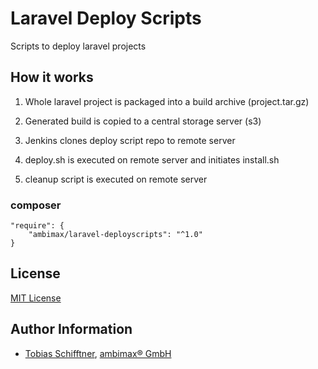 # Laravel Deploy Scripts

Scripts to deploy laravel projects


## How it works

1) Whole laravel project is packaged into a build archive (project.tar.gz)

2) Generated build is copied to a central storage server (s3)

3) Jenkins clones deploy script repo to remote server

4) deploy.sh is executed on remote server and initiates install.sh

5) cleanup script is executed on remote server


### composer
```
"require": {
    "ambimax/laravel-deployscripts": "^1.0"
}
```

## License

[MIT License](http://choosealicense.com/licenses/mit/)

## Author Information

 - [Tobias Schifftner](https://twitter.com/tschifftner), [ambimax® GmbH](https://www.ambimax.de)
